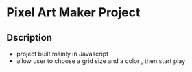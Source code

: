 # Pixel Art Maker Project

## Dscription

- project built mainly in Javascript 
- allow user to choose a grid size and a color , then start play
